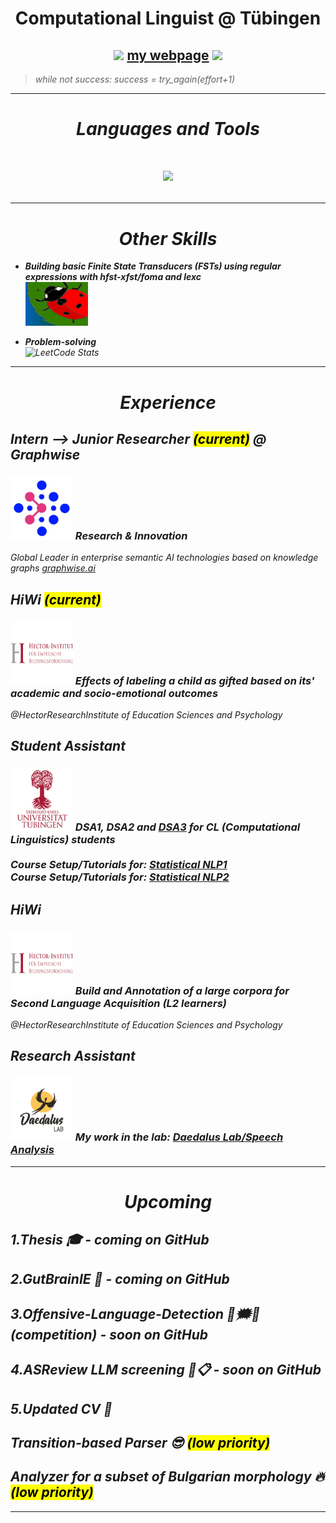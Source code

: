 <h1 align="center"> Computational Linguist @ Tübingen </h1>


<h2 align="center">
  <img src="https://media.giphy.com/media/hvRJCLFzcasrR4ia7z/giphy.gif" width="30"/>
  <a href="https://mariokuzmanov.github.io/">my webpage</a>
  <img src="https://media.giphy.com/media/hvRJCLFzcasrR4ia7z/giphy.gif" width="30"/>
</h2>

<!--- ![](https://komarev.com/ghpvc/?username=MarioKuzmanov&color=green&style=flat) --->


> <em>while not success: success = try_again(effort+1)</emp>

***
<h1 align="center"><i>Languages and Tools</i><h1>

<p align="center">
  <a href="https://skillicons.dev">
    <img src="https://skillicons.dev/icons?i=py,java,r,html,css,js,git,pytorch,figma,github,githubactions,gradle,idea,latex,linux,md,maven,pycharm,regex,sklearn,vscode,windows,&theme=dark&perline=11" />
  </a>
</p>

<!--- 
<h2 align="center">
<img src="icons/python.png" alt="Python" style="width:70px;height:70px;"/>
<img src="icons/java.png" alt="Java" style="width:90px;height:80px;"/>
<img src="icons/r.png" alt="R" style="width:90px;height:80px;"/>
<img src="icons/html.png" alt="HTML" style="width:90px;height:80px;"/>
<img src="icons/css.png" alt="CSS" style="width:90px;height:80px;"/>
<img src="icons/js.png" alt="JS" style="width:110px;height:80px;"/>
<img src="icons/git.png" alt="Git" style="width:90px;height:80px;"/>   
<img src="icons/pytorch.png" alt="Pytorch" width=100px height=80px />
--->

***

<h1 align="center"> Other Skills </h1>

* <b>Building basic Finite State Transducers (FSTs) using regular expressions with hfst-xfst/foma and lexc</b> <br> <img src="icons/hfst.png" alt="hfst-xfst" style="width:100px;height:70px;"/> 

* <b> Problem-solving </b> <br> ![LeetCode Stats](https://leetcard.jacoblin.cool/MarioKuzmanov1?theme=nord&font=source_code_pro&ext=heatmap)

***

<h1 align="center">Experience</h1>

<h2> Intern --> Junior Researcher <mark>(current)</mark> @ Graphwise </h2>

<h3> <img src="icons/graphwise.png" alt="graphwise.ai" style="width:100px;height:100px;"/> Research & Innovation </h3>
<p> Global Leader in enterprise semantic AI technologies based on knowledge graphs <a href="https://graphwise.ai/">graphwise.ai</a></p>

<h2>HiWi <mark>(current)</mark> </h2>

<h3> <img src="icons/hector_inst.png" alt="Hector Institute" style="width:100px;height:100px;"/> Effects of labeling a child as gifted based on its' academic and socio-emotional outcomes </h3>


<p> <em>@HectorResearchInstitute of Education Sciences and Psychology</em> </p>


<h2> Student Assistant </h2>

<h3> <img src="icons/uni_tubingen.png" alt="University of Tubingen" style="width:100px;height:100px;"/> DSA1, DSA2 and <a href="https://dsacl3-2024.github.io/">DSA3</a> for CL (Computational Linguistics) students 
<br> <br>  
Course Setup/Tutorials for:  <a href="https://snlp1-2024.github.io/">Statistical NLP1</a> <br>
Course Setup/Tutorials for:  <a href="https://snlp2-2025.github.io/">Statistical NLP2</a>
</h3>

<h2>HiWi</h2>

<h3> <img src="icons/hector_inst.png" alt="Hector Institute" style="width:100px;height:100px;"/> Build and Annotation of a large corpora for Second Language Acquisition (L2 learners) </h3>
<p> <em>@HectorResearchInstitute of Education Sciences and Psychology</em> </p>


<h2>Research Assistant</h2>


<h3> <img src="icons/daedalus.png" alt="Daedalus Lab" style="width:100px;height:100px;"/> My work in the lab: <a href="https://github.com/daedalusLAB/speech_analysis">Daedalus Lab/Speech Analysis</a></h3>

***
<h1 align="center"> Upcoming </h1>

1.Thesis 🎓 - coming on GitHub
---
2.GutBrainIE 🧠 - coming on GitHub
---
3.Offensive-Language-Detection 🤬🗯️🚫 (competition) - soon on GitHub  
---
4.ASReview LLM screening 🧐📋 - soon on GitHub  
---
5.Updated CV 📝 
---
Transition-based Parser 😎 <mark>(low priority)</mark>
---
Analyzer for a subset of Bulgarian morphology 🔥 <mark>(low priority)</mark>
---
***
